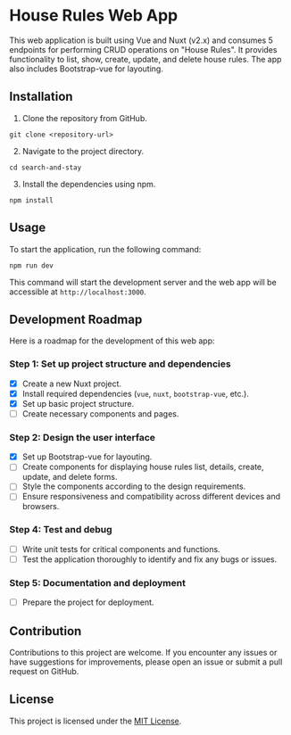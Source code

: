 # House Rules Web App

This web application is built using Vue and Nuxt (v2.x) and consumes 5 endpoints for performing CRUD operations on "House Rules". It provides functionality to list, show, create, update, and delete house rules. The app also includes Bootstrap-vue for layouting.

## Installation

1. Clone the repository from GitHub.

```
git clone <repository-url>
```

2. Navigate to the project directory.

```
cd search-and-stay
```

3. Install the dependencies using npm.

```
npm install
```

## Usage

To start the application, run the following command:

```
npm run dev
```

This command will start the development server and the web app will be accessible at `http://localhost:3000`.

## Development Roadmap

Here is a roadmap for the development of this web app:

### Step 1: Set up project structure and dependencies

- [x] Create a new Nuxt project.
- [x] Install required dependencies (`vue`, `nuxt`, `bootstrap-vue`, etc.).
- [x] Set up basic project structure.
- [ ] Create necessary components and pages.

### Step 2: Design the user interface

- [x] Set up Bootstrap-vue for layouting.
- [ ] Create components for displaying house rules list, details, create, update, and delete forms.
- [ ] Style the components according to the design requirements.
- [ ] Ensure responsiveness and compatibility across different devices and browsers.

### Step 4: Test and debug

- [ ] Write unit tests for critical components and functions.
- [ ] Test the application thoroughly to identify and fix any bugs or issues.

### Step 5: Documentation and deployment

- [ ] Prepare the project for deployment.

## Contribution

Contributions to this project are welcome. If you encounter any issues or have suggestions for improvements, please open an issue or submit a pull request on GitHub.

## License

This project is licensed under the [MIT License](LICENSE).
